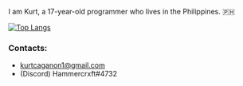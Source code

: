 I am Kurt, a 17-year-old programmer who lives in the Philippines. 🇵🇭

[![Top Langs](https://github-readme-stats.vercel.app/api/top-langs/?username=hammercrxft)](https://github.com/anuraghazra/github-readme-stats)

### Contacts:
  - kurtcaganon1@gmail.com
  - (Discord) Hammercrxft#4732
